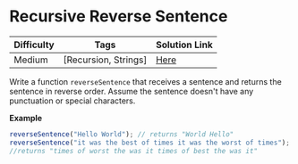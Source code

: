 # Recursive Reverse Sentence

| Difficulty | Tags                 | Solution Link                                                                           |
| ---------- | -------------------- | --------------------------------------------------------------------------------------- |
| Medium     | [Recursion, Strings] | [Here](https://github.com/C4Q/AC-DSA/blob/master/RecursionSolutions/ReverseSentence.md) |

Write a function `reverseSentence` that receives a sentence and returns the sentence in reverse order. Assume the sentence doesn't have any punctuation or special characters.

**Example**

```js
reverseSentence("Hello World"); // returns "World Hello"
reverseSentence("it was the best of times it was the worst of times");
//returns "times of worst the was it times of best the was it"
```
